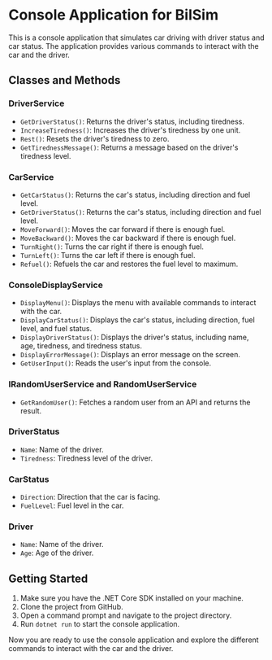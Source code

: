 # Console Application for BilSim

This is a console application that simulates car driving with driver status and car status. The application provides various commands to interact with the car and the driver.

## Classes and Methods

### DriverService

- `GetDriverStatus()`: Returns the driver's status, including tiredness.
- `IncreaseTiredness()`: Increases the driver's tiredness by one unit.
- `Rest()`: Resets the driver's tiredness to zero.
- `GetTirednessMessage()`: Returns a message based on the driver's tiredness level.

### CarService

- `GetCarStatus()`: Returns the car's status, including direction and fuel level.
- `GetDriverStatus()`: Returns the car's status, including direction and fuel level.
- `MoveForward()`: Moves the car forward if there is enough fuel.
- `MoveBackward()`: Moves the car backward if there is enough fuel.
- `TurnRight()`: Turns the car right if there is enough fuel.
- `TurnLeft()`: Turns the car left if there is enough fuel.
- `Refuel()`: Refuels the car and restores the fuel level to maximum.

### ConsoleDisplayService

- `DisplayMenu()`: Displays the menu with available commands to interact with the car.
- `DisplayCarStatus()`: Displays the car's status, including direction, fuel level, and fuel status.
- `DisplayDriverStatus()`: Displays the driver's status, including name, age, tiredness, and tiredness status.
- `DisplayErrorMessage()`: Displays an error message on the screen.
- `GetUserInput()`: Reads the user's input from the console.

### IRandomUserService and RandomUserService

- `GetRandomUser()`: Fetches a random user from an API and returns the result.

### DriverStatus

- `Name`: Name of the driver.
- `Tiredness`: Tiredness level of the driver.

### CarStatus

- `Direction`: Direction that the car is facing.
- `FuelLevel`: Fuel level in the car.

### Driver

- `Name`: Name of the driver.
- `Age`: Age of the driver.

## Getting Started

1. Make sure you have the .NET Core SDK installed on your machine.
2. Clone the project from GitHub.
3. Open a command prompt and navigate to the project directory.
4. Run `dotnet run` to start the console application.

Now you are ready to use the console application and explore the different commands to interact with the car and the driver.
